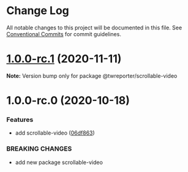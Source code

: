 # Change Log

All notable changes to this project will be documented in this file.
See [Conventional Commits](https://conventionalcommits.org) for commit guidelines.

# [1.0.0-rc.1](https://github.com/twreporter/orangutan/compare/@twreporter/scrollable-video@1.0.0-rc.0...@twreporter/scrollable-video@1.0.0-rc.1) (2020-11-11)

**Note:** Version bump only for package @twreporter/scrollable-video





# 1.0.0-rc.0 (2020-10-18)


### Features

* add scrollable-video ([06df863](https://github.com/twreporter/orangutan/commit/06df863071851557fa5a878ea1a44037d326af8f))


### BREAKING CHANGES

* add new package scrollable-video
